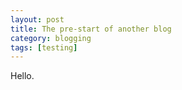 ```yaml
---
layout: post
title: The pre-start of another blog
category: blogging
tags: [testing]
---
```


Hello.
